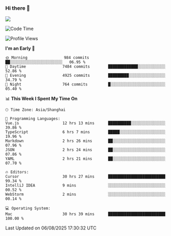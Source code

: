 ### Hi there 👋

<!--
**JJAYCHEN1e/jjaychen1e** is a ✨ _special_ ✨ repository because its `README.md` (this file) appears on your GitHub profile.

Here are some ideas to get you started:

- 🔭 I’m currently working on ...
- 🌱 I’m currently learning ...
- 👯 I’m looking to collaborate on ...
- 🤔 I’m looking for help with ...
- 💬 Ask me about ...
- 📫 How to reach me: ...
- 😄 Pronouns: ...
- ⚡ Fun fact: ...
-->

[![](https://github-readme-stats.vercel.app/api?username=jjaychen1e&show_icons=true)](https://github.com/jjaychen1e/github-readme-stats?count_private=true)

<!--START_SECTION:waka-->
![Code Time](http://img.shields.io/badge/Code%20Time-2%2C217%20hrs%2013%20mins-blue)

![Profile Views](http://img.shields.io/badge/Profile%20Views-0-blue)

**I'm an Early 🐤** 

```text
🌞 Morning                984 commits         ██░░░░░░░░░░░░░░░░░░░░░░░   06.95 % 
🌆 Daytime                7484 commits        █████████████░░░░░░░░░░░░   52.86 % 
🌃 Evening                4925 commits        █████████░░░░░░░░░░░░░░░░   34.79 % 
🌙 Night                  764 commits         █░░░░░░░░░░░░░░░░░░░░░░░░   05.40 % 
```


📊 **This Week I Spent My Time On** 

```text
🕑︎ Time Zone: Asia/Shanghai

💬 Programming Languages: 
Vue.js                   12 hrs 13 mins      ██████████░░░░░░░░░░░░░░░   39.86 % 
TypeScript               6 hrs 7 mins        █████░░░░░░░░░░░░░░░░░░░░   19.96 % 
Markdown                 2 hrs 26 mins       ██░░░░░░░░░░░░░░░░░░░░░░░   07.96 % 
JSON                     2 hrs 24 mins       ██░░░░░░░░░░░░░░░░░░░░░░░   07.86 % 
YAML                     2 hrs 21 mins       ██░░░░░░░░░░░░░░░░░░░░░░░   07.70 % 

🔥 Editors: 
Cursor                   30 hrs 27 mins      █████████████████████████   99.34 % 
IntelliJ IDEA            9 mins              ░░░░░░░░░░░░░░░░░░░░░░░░░   00.52 % 
WebStorm                 2 mins              ░░░░░░░░░░░░░░░░░░░░░░░░░   00.14 % 

💻 Operating System: 
Mac                      30 hrs 39 mins      █████████████████████████   100.00 % 
```


 Last Updated on 06/08/2025 17:30:32 UTC
<!--END_SECTION:waka-->
